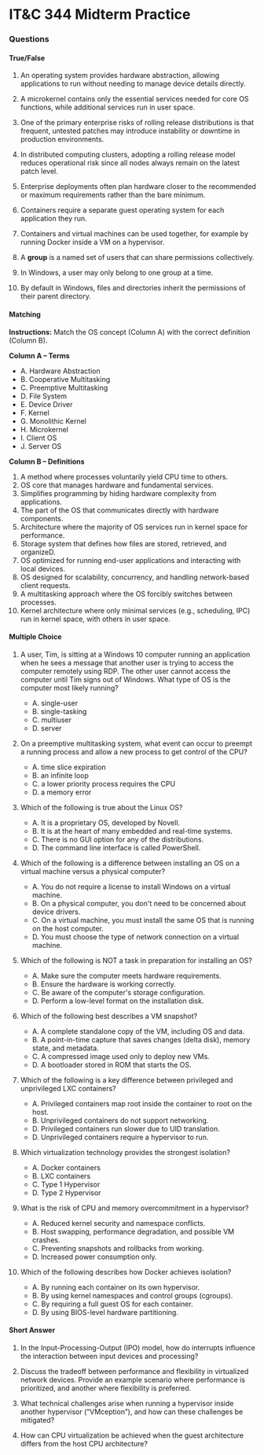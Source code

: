 # IT&C 344 Midterm Practice

### Questions

#### True/False 

1. An operating system provides hardware abstraction, allowing applications to run without needing to manage device details directly.

1. A microkernel contains only the essential services needed for core OS functions, while additional services run in user space.

1. One of the primary enterprise risks of rolling release distributions is that frequent, untested patches may introduce instability or downtime in production environments.

1. In distributed computing clusters, adopting a rolling release model reduces operational risk since all nodes always remain on the latest patch level.
   
1. Enterprise deployments often plan hardware closer to the recommended or maximum requirements rather than the bare minimum.

1. Containers require a separate guest operating system for each application they run.

1. Containers and virtual machines can be used together, for example by running Docker inside a VM on a hypervisor.

1. A **group** is a named set of users that can share permissions collectively.

1. In Windows, a user may only belong to one group at a time.
  
1. By default in Windows, files and directories inherit the permissions of their parent directory.


#### Matching

**Instructions:** Match the OS concept (Column A) with the correct definition (Column B).

**Column A – Terms**
- A. Hardware Abstraction
- B. Cooperative Multitasking
- C. Preemptive Multitasking
- D. File System
- E. Device Driver
- F. Kernel
- G. Monolithic Kernel
- H. Microkernel
- I. Client OS
- J. Server OS

**Column B – Definitions**

1. A method where processes voluntarily yield CPU time to others.
2. OS core that manages hardware and fundamental services.
3. Simplifies programming by hiding hardware complexity from applications.
4. The part of the OS that communicates directly with hardware components.
5. Architecture where the majority of OS services run in kernel space for performance.
6. Storage system that defines how files are stored, retrieved, and organizeD.
7. OS optimized for running end-user applications and interacting with local devices.
8. OS designed for scalability, concurrency, and handling network-based client requests.
9. A multitasking approach where the OS forcibly switches between processes.
10. Kernel architecture where only minimal services (e.g., scheduling, IPC) run in kernel space, with others in user space.

#### Multiple Choice

1. A user, Tim, is sitting at a Windows 10 computer running an application when he sees a message that another user is trying to access the computer remotely using RDP. The other user cannot access the computer until Tim signs out of Windows. What type of OS is the computer most likely running?
    
    - A. 	single-user
    - B. 	single-tasking
    - C. 	multiuser
    - D. 	server


1. On a preemptive multitasking system, what event can occur to preempt a running process and allow a new process to get control of the CPU?
 	
   - A. 	time slice expiration
 	- B. 	an infinite loop
 	- C. 	a lower priority process requires the CPU
 	- D. 	a memory error


1. Which of the following is true about the Linux OS?

 	- A. 	It is a proprietary OS, developed by Novell.
 	- B. 	It is at the heart of many embedded and real-time systems.
 	- C. 	There is no GUI option for any of the distributions.
 	- D. 	The command line interface is called PowerShell.

1. Which of the following is a difference between installing an OS on a virtual machine versus a physical computer?

 	- A. 	You do not require a license to install Windows on a virtual machine.
 	- B. 	On a physical computer, you don't need to be concerned about device drivers.
 	- C. 	On a virtual machine, you must install the same OS that is running on the host computer.
 	- D. 	You must choose the type of network connection on a virtual machine.


1. Which of the following is NOT a task in preparation for installing an OS?

 	- A. 	Make sure the computer meets hardware requirements.
 	- B. 	Ensure the hardware is working correctly.
 	- C. 	Be aware of the computer's storage configuration.
 	- D. 	Perform a low-level format on the installation disk.


1. Which of the following best describes a VM snapshot?

   - A. A complete standalone copy of the VM, including OS and data.
   - B. A point-in-time capture that saves changes (delta disk), memory state, and metadata.
   - C. A compressed image used only to deploy new VMs.
   - D. A bootloader stored in ROM that starts the OS.

1. Which of the following is a key difference between privileged and unprivileged LXC containers?

   - A. Privileged containers map root inside the container to root on the host.
   - B. Unprivileged containers do not support networking.
   - D. Privileged containers run slower due to UID translation.
   - D. Unprivileged containers require a hypervisor to run.


1. Which virtualization technology provides the strongest isolation?

   - A. Docker containers
   - B. LXC containers
   - C. Type 1 Hypervisor
   - D. Type 2 Hypervisor

1. What is the risk of CPU and memory overcommitment in a hypervisor?

   - A. Reduced kernel security and namespace conflicts.
   - B. Host swapping, performance degradation, and possible VM crashes.
   - C. Preventing snapshots and rollbacks from working.
   - D. Increased power consumption only.


1. Which of the following describes how Docker achieves isolation?

   - A. By running each container on its own hypervisor.
   - B. By using kernel namespaces and control groups (cgroups).
   - C. By requiring a full guest OS for each container.
   - D. By using BIOS-level hardware partitioning.
   

#### Short Answer

1. In the Input-Processing-Output (IPO) model, how do interrupts influence the interaction between input devices and processing?

1. Discuss the tradeoff between performance and flexibility in virtualized network devices. Provide an example scenario where performance is prioritized, and another where flexibility is preferred.

1. What technical challenges arise when running a hypervisor inside another hypervisor (“VMception”), and how can these challenges be mitigated?

1. How can CPU virtualization be achieved when the guest architecture differs from the host CPU architecture?

